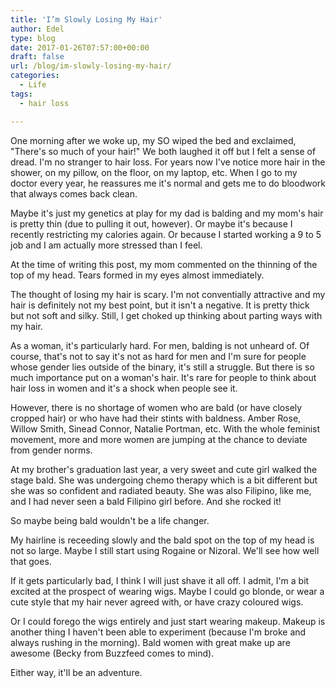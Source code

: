 ```yaml
---
title: 'I’m Slowly Losing My Hair'
author: Edel
type: blog
date: 2017-01-26T07:57:00+00:00
draft: false
url: /blog/im-slowly-losing-my-hair/
categories:
  - Life
tags:
  - hair loss

---
```

One morning after we woke up, my SO wiped the bed and exclaimed, "There's so much of your hair!" We both laughed it off but I felt a sense of dread. I'm no stranger to hair loss. For years now I've notice more hair in the shower, on my pillow, on the floor, on my laptop, etc. When I go to my doctor every year, he reassures me it's normal and gets me to do bloodwork that always comes back clean.

Maybe it's just my genetics at play for my dad is balding and my mom's hair is pretty thin (due to pulling it out, however). Or maybe it's because I recently restricting my calories again. Or because I started working a 9 to 5 job and I am actually more stressed than I feel.

At the time of writing this post, my mom commented on the thinning of the top of my head. Tears formed in my eyes almost immediately.

The thought of losing my hair is scary. I'm not conventially attractive and my hair is definitely not my best point, but it isn't a negative. It is pretty thick but not soft and silky. Still, I get choked up thinking about parting ways with my hair.

As a woman, it's particularly hard. For men, balding is not unheard of. Of course, that's not to say it's not as hard for men and I'm sure for people whose gender lies outside of the binary, it's still a struggle. But there is so much importance put on a woman's hair. It's rare for people to think about hair loss in women and it's a shock when people see it.

However, there is no shortage of women who are bald (or have closely cropped hair) or who have had their stints with baldness. Amber Rose, Willow Smith, Sinead Connor, Natalie Portman, etc. With the whole feminist movement, more and more women are jumping at the chance to deviate from gender norms.

At my brother's graduation last year, a very sweet and cute girl walked the stage bald. She was undergoing chemo therapy which is a bit different but she was so confident and radiated beauty. She was also Filipino, like me, and I had never seen a bald Filipino girl before. And she rocked it!

So maybe being bald wouldn't be a life changer.

My hairline is receeding slowly and the bald spot on the top of my head is not so large. Maybe I still start using Rogaine or Nizoral. We'll see how well that goes.

If it gets particularly bad, I think I will just shave it all off. I admit, I'm a bit excited at the prospect of wearing wigs. Maybe I could go blonde, or wear a cute style that my hair never agreed with, or have crazy coloured wigs.

Or I could forego the wigs entirely and just start wearing makeup. Makeup is another thing I haven't been able to experiment (because I'm broke and always rushing in the morning). Bald women with great make up are awesome (Becky from Buzzfeed comes to mind).

Either way, it'll be an adventure.